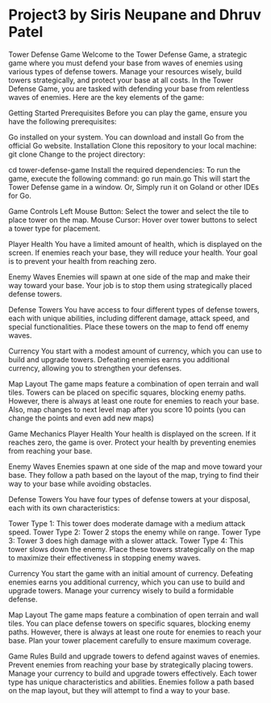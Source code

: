 # Project3 by Siris Neupane and Dhruv Patel

Tower Defense Game
Welcome to the Tower Defense Game, a strategic game where you must defend your base from waves of enemies using various types of defense towers. Manage your resources wisely, build towers strategically, and protect your base at all costs.
In the Tower Defense Game, you are tasked with defending your base from relentless waves of enemies. Here are the key elements of the game:

Getting Started
Prerequisites
Before you can play the game, ensure you have the following prerequisites:

Go installed on your system. You can download and install Go from the official Go website.
Installation
Clone this repository to your local machine:
git clone <repository-url>
Change to the project directory:

cd tower-defense-game
Install the required dependencies:
To run the game, execute the following command:
go run main.go
This will start the Tower Defense game in a window.
Or,
Simply run it on Goland or other IDEs for Go.

Game Controls
Left Mouse Button: Select the tower and select the tile to place tower on the map.
Mouse Cursor: Hover over tower buttons to select a tower type for placement.

Player Health
You have a limited amount of health, which is displayed on the screen. If enemies reach your base, they will reduce your health. Your goal is to prevent your health from reaching zero.

Enemy Waves
Enemies will spawn at one side of the map and make their way toward your base. Your job is to stop them using strategically placed defense towers.

Defense Towers
You have access to four different types of defense towers, each with unique abilities, including different damage, attack speed, and special functionalities. Place these towers on the map to fend off enemy waves.

Currency
You start with a modest amount of currency, which you can use to build and upgrade towers. Defeating enemies earns you additional currency, allowing you to strengthen your defenses.

Map Layout
The game maps feature a combination of open terrain and wall tiles. Towers can be placed on specific squares, blocking enemy paths. However, there is always at least one route for enemies to reach your base.
Also, map changes to next level map after you score 10 points (you can change the points and even add new maps)

Game Mechanics
Player Health
Your health is displayed on the screen. If it reaches zero, the game is over. Protect your health by preventing enemies from reaching your base.

Enemy Waves
Enemies spawn at one side of the map and move toward your base. They follow a path based on the layout of the map, trying to find their way to your base while avoiding obstacles.

Defense Towers
You have four types of defense towers at your disposal, each with its own characteristics:

Tower Type 1: This tower does moderate damage with a medium attack speed.
Tower Type 2: Tower 2 stops the enemy while on range.
Tower Type 3: Tower 3 does high damage with a slower attack.
Tower Type 4: This tower slows down the enemy.
Place these towers strategically on the map to maximize their effectiveness in stopping enemy waves.

Currency
You start the game with an initial amount of currency. Defeating enemies earns you additional currency, which you can use to build and upgrade towers. Manage your currency wisely to build a formidable defense.

Map Layout
The game maps feature a combination of open terrain and wall tiles. You can place defense towers on specific squares, blocking enemy paths. However, there is always at least one route for enemies to reach your base. Plan your tower placement carefully to ensure maximum coverage.

Game Rules
Build and upgrade towers to defend against waves of enemies.
Prevent enemies from reaching your base by strategically placing towers.
Manage your currency to build and upgrade towers effectively.
Each tower type has unique characteristics and abilities.
Enemies follow a path based on the map layout, but they will attempt to find a way to your base.
